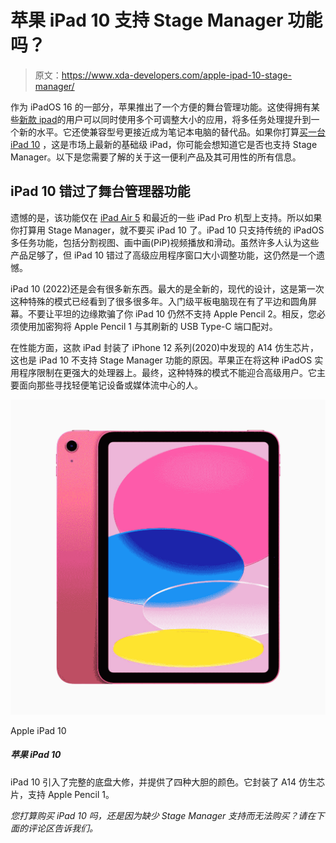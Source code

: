 # 苹果 iPad 10 支持 Stage Manager 功能吗？

> 原文：<https://www.xda-developers.com/apple-ipad-10-stage-manager/>

作为 iPadOS 16 的一部分，苹果推出了一个方便的舞台管理功能。这使得拥有某些[新款 ipad](https://www.xda-developers.com/best-ipad/)的用户可以同时使用多个可调整大小的应用，将多任务处理提升到一个新的水平。它还使兼容型号更接近成为笔记本电脑的替代品。如果你打算[买一台 iPad 10](https://www.xda-developers.com/best-apple-ipad-10-deals/) ，这是市场上最新的基础级 iPad，你可能会想知道它是否也支持 Stage Manager。以下是您需要了解的关于这一便利产品及其可用性的所有信息。

## iPad 10 错过了舞台管理器功能

遗憾的是，该功能仅在 [iPad Air 5](https://www.xda-developers.com/apple-ipad-air-5-review/) 和最近的一些 iPad Pro 机型上支持。所以如果你打算用 Stage Manager，就不要买 iPad 10 了。iPad 10 只支持传统的 iPadOS 多任务功能，包括分割视图、画中画(PiP)视频播放和滑动。虽然许多人认为这些产品足够了，但 iPad 10 错过了高级应用程序窗口大小调整功能，这仍然是一个遗憾。

iPad 10 (2022)还是会有很多新东西。最大的是全新的，现代的设计，这是第一次这种特殊的模式已经看到了很多很多年。入门级平板电脑现在有了平边和圆角屏幕。不要让平坦的边缘欺骗了你 iPad 10 仍然不支持 Apple Pencil 2。相反，您必须使用加密狗将 Apple Pencil 1 与其刷新的 USB Type-C 端口配对。

在性能方面，这款 iPad 封装了 iPhone 12 系列(2020)中发现的 A14 仿生芯片，这也是 iPad 10 不支持 Stage Manager 功能的原因。苹果正在将这种 iPadOS 实用程序限制在更强大的处理器上。最终，这种特殊的模式不能迎合高级用户。它主要面向那些寻找轻便笔记设备或媒体流中心的人。

 <picture>![The iPad 10 introduces a complete chassis overhaul and offers four bold colors. It packs the A14 Bionic chip and supports the Apple Pencil 1.](img/60ee64bb812c7f9ad0bcce9367798b62.png)</picture> 

Apple iPad 10

##### 苹果 iPad 10

iPad 10 引入了完整的底盘大修，并提供了四种大胆的颜色。它封装了 A14 仿生芯片，支持 Apple Pencil 1。

*您打算购买 iPad 10 吗，还是因为缺少 Stage Manager 支持而无法购买？请在下面的评论区告诉我们。*
